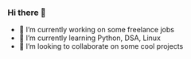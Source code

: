 ### Hi there 👋

<!--
**Siyam1888/Siyam1888** is a ✨ _special_ ✨ repository because its `README.md` (this file) appears on your GitHub profile.

Here are some ideas to get you started:
- 🤔 I’m looking for help with ...
- 💬 Ask me about ...
- 📫 How to reach me: ...
- 😄 Pronouns: ...
- ⚡ Fun fact: ...
-->


- 🔭 I’m currently working on some freelance jobs
- 🌱 I’m currently learning Python, DSA, Linux
- 👯 I’m looking to collaborate on some cool projects
